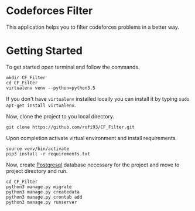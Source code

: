 # Codeforces Filter

This application helps you to filter codeforces problems in a better way.

# Getting Started

To get started open terminal and follow the commands.

    mkdir CF_Filter
    cd CF_Filter
    virtualenv venv --python=python3.5
    
If you don't have `virtualenv` installed locally you can install it by typing `sudo apt-get install virtualenv`.

Now, clone the project to you local directory.

    git clone https://github.com/rofi93/CF_Filter.git

Upon completion activate virtual environment and install requirements.

    source venv/bin/activate
    pip3 install -r requirements.txt
    
Now, create [Postgresql](https://www.digitalocean.com/community/tutorials/how-to-use-postgresql-with-your-django-application-on-ubuntu-16-04) 
database necessary for the project and move to project directory and run.

    cd CF_Filter
    python3 manage.py migrate
    python3 manage.py createdata
    python3 manage.py crontab add
    python3 manage.py runserver
    
